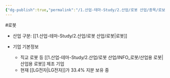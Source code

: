 ```yaml
---
{"dg-publish":true,"permalink":"/1.산업-테마-Study/2.산업/로봇 산업/종목/로보스타/","created":"2024-11-20T21:02:28.070+09:00","updated":"2025-06-25T11:14:29.647+09:00"}
---
```


#로봇 

- 산업 구분: [[1.산업-테마-Study/2.산업/로봇 산업/로봇\|로봇]]


- 기업 기본정보
	- 직교 로봇 등 [[1.산업-테마-Study/2.산업/로봇 산업/INFO_로봇/산업용 로봇\|산업용 로봇]] 제조 기업
	- 현재 [[LG전자\|LG전자]]가 33.4% 지분 보유 중
